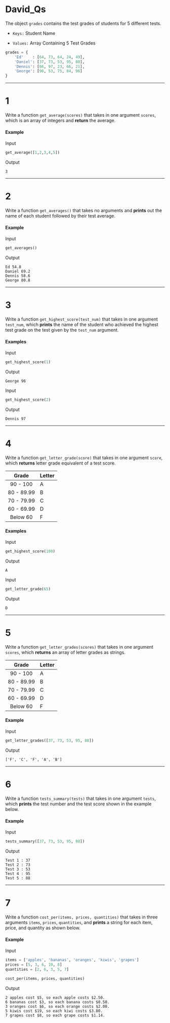 # David_Qs

The object `grades` contains the test grades of students for 5 different tests.


- `Keys:` Student Name 


- `Values:` Array Containing 5 Test Grades

```py
grades = {
    'Ed'    : [64, 73, 64, 24, 49],
    'Daniel': [37, 73, 53, 95, 88],
    'Dennis': [86, 97, 23, 66, 21],
    'George': [96, 53, 75, 84, 96]
}
```

---

# 1

Write a function `get_average(scores)` that takes in one argument `scores`, which is an array of integers and **return** the average.

#### Example 
Input
```py
get_average([1,2,3,4,5])
```
Output
```output
3
```

---

# 2

Write a function `get_averages()` that takes no arguments and **prints** out the name of each student followed by their test average.

#### Example 
Input
```py
get_averages()
```
Output
```output
Ed 54.8
Daniel 69.2
Dennis 58.6
George 80.8
```

---

# 3

Write a function `get_highest_score(test_num)` that takes in one argument `test_num`, which **prints** the name of the student who achieved the highest test grade on the test given by the `test_num` argument.

#### Examples 
Input
```py
get_highest_score(1)
```
Output
```output
George 96
```
Input
```py
get_highest_score(2)
```
Output
```output
Dennis 97
```

---

# 4

Write a function `get_letter_grade(score)` that takes in one argument `score`, which **returns** letter grade equivalent of a test score.

|    Grade   | Letter |
|:----------:|--------|
| 90 - 100   | A      |
| 80 - 89.99 | B      |
| 70 - 79.99 | C      |
| 60 - 69.99 | D      |
| Below 60   | F      |

#### Examples 
Input
```py
get_highest_score(100)
```
Output
```output
A
```
Input
```py
get_letter_grade(65)
```
Output
```output
D
```

---

# 5

Write a function `get_letter_grades(scores)` that takes in one argument `scores`, which **returns** an array of letter grades as strings.

|    Grade   | Letter |
|:----------:|--------|
| 90 - 100   | A      |
| 80 - 89.99 | B      |
| 70 - 79.99 | C      |
| 60 - 69.99 | D      |
| Below 60   | F      |

#### Example
Input
```py
get_letter_grades([37, 73, 53, 95, 88])
```
Output
```output
['F', 'C', 'F', 'A', 'B']
```

---

# 6

Write a function `tests_summary(tests)` that takes in one argument `tests`, which **prints** the test number and the test score shown in the example below.


#### Example
Input
```py
tests_summary([37, 73, 53, 95, 88])
```
Output
```output
Test 1 : 37
Test 2 : 73
Test 3 : 53
Test 4 : 95
Test 5 : 88
```

---

# 7

Write a function `cost_per(items, prices, quantities)` that takes in three arguments `items`, `prices`, `quantities`, and **prints** a string for each item, price, and quantity as shown below.


#### Example
Input

```py
items = ['apples', 'bananas', 'oranges', 'kiwis', 'grapes']
prices = [5, 3, 6, 19, 8]
quantities = [2, 6, 3, 5, 7]

cost_per(items, prices, quantities)
```
Output
```output
2 apples cost $5, so each apple costs $2.50.
6 bananas cost $3, so each banana costs $0.50.
3 oranges cost $6, so each orange costs $2.00.
5 kiwis cost $19, so each kiwi costs $3.80.
7 grapes cost $8, so each grape costs $1.14.
```
